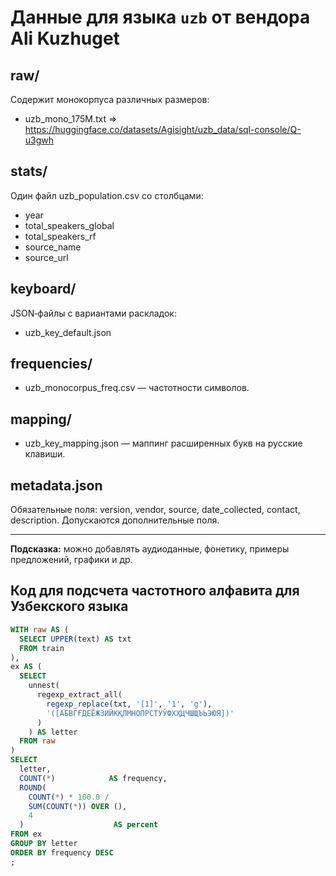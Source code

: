 # Данные для языка `uzb` от вендора Ali Kuzhuget

## raw/
Содержит монокорпуса различных размеров:
- uzb_mono_175M.txt => https://huggingface.co/datasets/Agisight/uzb_data/sql-console/Q-u3gwh


## stats/
Один файл uzb_population.csv со столбцами:
- year
- total_speakers_global
- total_speakers_rf
- source_name
- source_url

## keyboard/
JSON‑файлы с вариантами раскладок:
- uzb_key_default.json

## frequencies/
- uzb_monocorpus_freq.csv — частотности символов.

## mapping/
- uzb_key_mapping.json — маппинг расширенных букв на русские клавиши.

## metadata.json
Обязательные поля: version, vendor, source, date_collected, contact, description.
Допускаются дополнительные поля.

---  
**Подсказка:** можно добавлять аудиоданные, фонетику, примеры предложений, графики и др.


## Код для подсчета частотного алфавита для Узбекского языка

```sql
WITH raw AS (
  SELECT UPPER(text) AS txt
  FROM train
),
ex AS (
  SELECT
    unnest(
      regexp_extract_all(
        regexp_replace(txt, '[1]', '1', 'g'),
        '([АБВГҒДЕЁЖЗИЙКҚЛМНОПРСТУЎФХҲЦЧШЩЪЬЭЮЯ])'
      )
    ) AS letter
  FROM raw
)
SELECT
  letter,
  COUNT(*)            AS frequency,
  ROUND(
    COUNT(*) * 100.0 /
    SUM(COUNT(*)) OVER (), 
    4
  )                    AS percent
FROM ex
GROUP BY letter
ORDER BY frequency DESC
;

```